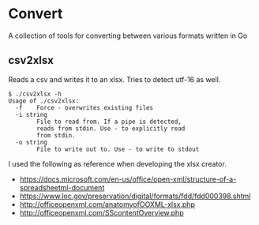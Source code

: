 # Convert
A collection of tools for converting between various formats written in Go

## csv2xlsx
Reads a csv and writes it to an xlsx. Tries to detect utf-16 as well.
```
$ ./csv2xlsx -h
Usage of ./csv2xlsx:
  -f    Force - overwrites existing files
  -i string
        File to read from. If a pipe is detected,
        reads from stdin. Use - to explicitly read
        from stdin.
  -o string
        File to write out to. Use - to write to stdout
```

I used the following as reference when developing the xlsx creator.

* https://docs.microsoft.com/en-us/office/open-xml/structure-of-a-spreadsheetml-document
* https://www.loc.gov/preservation/digital/formats/fdd/fdd000398.shtml
* http://officeopenxml.com/anatomyofOOXML-xlsx.php
* http://officeopenxml.com/SScontentOverview.php
